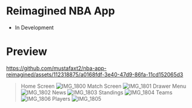# Reimagined NBA App
+ In Development
# Preview
https://github.com/mustafaxt2/nba-app-reimagined/assets/112318875/a0168fdf-3e40-47d9-86fa-11cd152065d3
> Home Screen
![IMG_1800](https://github.com/mustafaxt2/nba-app-reimagined/assets/112318875/24613165-b45a-4334-873b-d8b073f68ff4)
> Match Screen
![IMG_1801](https://github.com/mustafaxt2/nba-app-reimagined/assets/112318875/b16436ce-0a35-46e7-ac11-19824c8a0c45)
> Drawer Menu
![IMG_1802](https://github.com/mustafaxt2/nba-app-reimagined/assets/112318875/764e3cd7-9ef5-4895-9a0c-df3868948f04)
> News
![IMG_1803](https://github.com/mustafaxt2/nba-app-reimagined/assets/112318875/f08852f6-1cc5-4bb2-a4b3-f8cd076c4918)
> Standings
![IMG_1804](https://github.com/mustafaxt2/nba-app-reimagined/assets/112318875/0df2613b-a04c-4483-ac0c-9cd9262753e3)
> Teams
![IMG_1806](https://github.com/mustafaxt2/nba-app-reimagined/assets/112318875/bd924f6c-7ac9-4e39-beaf-64af5242c2ab)
> Players
![IMG_1805](https://github.com/mustafaxt2/nba-app-reimagined/assets/112318875/e5b13735-019a-48ea-85d4-116b4fed167f)
